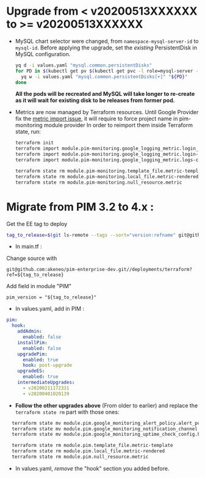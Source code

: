 # Upgrade from < v20200513XXXXXX  to >= v20200513XXXXXX

- MySQL chart selector were changed, from `namespace-mysql-server-id` to `mysql-id`.
  Before applying the upgrade, set the *existing* PersistentDisk in MySQL configuration.
  ```bash
  yq d -i values.yaml "mysql.common.persistentDisks"
  for PD in $(kubectl get pv $(kubectl get pvc -l role=mysql-server -o jsonpath='{.items[*].spec.volumeName}') -o jsonpath='{..spec.gcePersistentDisk.pdName}'); do
    yq w -i values.yaml "mysql.common.persistentDisks[+]" "${PD}"
  done
  ```
  **All the pods will be recreated and MySQL will take longer to re-create as it will wait for existing disk to be releases from former pod.**

- Metrics are now managed by Terraform resources.
  Until Google Provider fix the [metric import issue](https://github.com/terraform-providers/terraform-provider-google/issues/4460), it will require to force project name in pim-monitoring module provider
  In order to reimport them inside Terraform state, run:
  ```bash
  terraform init
  terraform import module.pim-monitoring.google_logging_metric.login_count "${google_project_id} ${pfid}-login-count"
  terraform import module.pim-monitoring.google_logging_metric.login-response-time-distribution "${google_project_id} ${pfid}-login-response-time-distribution"
  terraform import module.pim-monitoring.google_logging_metric.logs-count "${google_project_id} ${pfid}-logs-count"

  terraform state rm module.pim-monitoring.template_file.metric-template
  terraform state rm module.pim-monitoring.local_file.metric-rendered
  terraform state rm module.pim-monitoring.null_resource.metric
  ```

# Migrate from PIM 3.2 to 4.x :

Get the EE tag to deploy

```bash
tag_to_release=$(git ls-remote --tags --sort="version:refname" git@github.com:akeneo/pim-enterprise-dev | grep -oE 'v?[0-9]{14}$' | sort -r | head -n 1)
```

- In main.tf :

Change source with

`git@github.com:akeneo/pim-enterprise-dev.git//deployments/terraform?ref=${tag_to_release}`

Add field in module "PIM"

`pim_version = "${tag_to_release}"`

- In values.yaml, add in PIM :

```yaml
pim:
  hook:
    addAdmin:
      enabled: false
    installPim:
      enabled: false
    upgradePim:
      enabled: true
      hook: post-upgrade
    upgradeES:
      enabled: true
    intermediateUpgrades:
      - v20200211172331
      - v20200401020139
```

- **Follow the other upgrades above** (From older to earlier) and replace the `terraform state rm` part with those ones:
```bash
  terraform state mv module.pim.google_monitoring_alert_policy.alert_policy module.pim-monitoring.google_monitoring_alert_policy.alert_policy
  terraform state mv module.pim.google_monitoring_notification_channel.pagerduty module.pim-monitoring.google_monitoring_notification_channel.pagerduty
  terraform state mv module.pim.google_monitoring_uptime_check_config.https module.pim-monitoring.google_monitoring_uptime_check_config.https

  terraform state rm module.pim.template_file.metric-template
  terraform state rm module.pim.local_file.metric-rendered
  terraform state rm module.pim.null_resource.metric
```

- In values.yaml, *remove* the "hook" section you added before.

